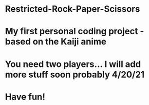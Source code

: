 # Restricted-Rock-Paper-Scissors
# My first personal coding project - based on the Kaiji anime
# You need two players... I will add more stuff soon probably 4/20/21
# Have fun!
